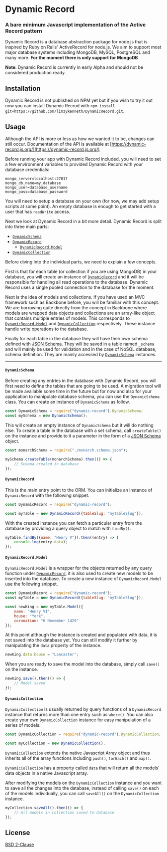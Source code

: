 # Dynamic Record

### A bare minimum Javascript implementation of the Active Record pattern

Dynamic Record is a database abstraction package for node.js that is inspired by Ruby on Rails' ActiveRecord for node.js. We aim to support most major database systems including MongoDB, MySQL, PostgreSQL and many more. **For the moment there is only support for MongoDB**

**Note**: Dynamic Record is currently in early Alpha and should not be considered production ready.

## Installation

Dynamic Record is not published on NPM yet but if you wish to try it out now you can install Dynamic Recrod with `npm install git+https://github.com/limzykenneth/DynamicRecord.git`.

## Usage
Although the API is more or less as how we wanted it to be, changes can still occur. Documentation of the API is available at [https://dynamic-record.js.org/](https://dynamic-record.js.org/)

Before running your app with Dynamic Record included, you will need to set a few environment variables to provided Dynamic Record with your database credentials:
```
mongo_server=localhost:27017
mongo_db_name=my_database
mongo_user=database_username
mongo_pass=database_password
```

You will need to setup a database on your own (for now, we may add setup scripts at some point). An empty database is enough to get started with a user that has `readWrite` access.

Next we look at Dynamic Record in a bit more detail. Dynamic Record is split into three main parts:
* [`DynamicSchema`](#dynamicschema)
* [`DynamicRecord`](#dynamicrecord)
    * [`DynamicRecord.Model`](#dynamicrecordmodel)
* [`DynamicCollection`](#dynamiccollection)

Before diving into the individual parts, we need to explain a few concepts.

First is that for each table (or collection if you are using MongoDB) in your database, you will create an instance of [`DynamicRecord`](#dynamicrecord) and it will be responsible for handling all read operations to the database. Dynamic Record uses a single pooled connection to the database for the moment.

Next is the idea of models and collections. If you have used an MVC framework such as Backbone before, you will be familiar with this concept. We are borrowing quite directly from the concept in Backbone where models are wrapped data objects and collections are an array-like object that contains multiple entries of models. This corresponds to [`DynamicRecord.Model`](#dynamicrecordmodel) and [`DynamicCollection`](#dynamiccollection) respectively. These instance handle write operations to the database.

Finally for each table in the database they will have their own schema defined with [JSON Schema](https://json-schema.org/). They will be saved in a table named `_schema` and will mainly be used for validation and in the case of NoSQL database, schema definition. They are mainly accessed by [`DynamicSchema`](#dynamicschema) instances.


---

#### **`DynamicSchema`**
Before creating any entries in the database with Dynamic Record, you will first need to define the tables that are going to be used. A migration tool will be made available some time in the future but for now and also for your application to manipulate database schema, you can use the `DynamicSchema` class. You can create an instance of `DynamicSchema` as follow.
```javascript
const DynamicSchema = require("dynamic-record").DynamicSchema;
const mySchema = new DynamicSchema();
```

This will create an empty instance of `DynamicSchema` but it will do nothing else. To create a table in the database with a set schema, call `createTable()` on the instance and provide to it a parameter in the form of a [JSON Schema](https://json-schema.org/) object.

```javascript
const monarchSchema = require("./monarch.schema.json");

mySchema.createTable(monarchSchema).then(() => {
    // Schema created in database
});
```

#### **`DynamicRecord`**
This is the main entry point to the ORM. You can initialize an instance of `DynamicRecord` with the following snippet.

```javascript
const DynamicRecord = require("dynamic-record");

const myTable = new DynamicRecord({tableSlug: "myTableSlug"});
```

With the created instance you can fetch a particular entry from the database by providing a query object to match with `findBy()`.

```javascript
myTable.findBy({name: "Henry V"}).then((entry) => {
    console.log(entry.data);
});
```

#### **`DynamicRecord.Model`**
`DynamicRecord.Model` is a wrapper for the objects returned by any query function under [`DynamicRecord`](#dynamicrecord), it is also used to create new models to be inserted into the database. To create a new instance of `DynamicRecord.Model` use the following snippet.

```javascript
const DynamicRecord = require("dynamic-record");
const myTable = new DynamicRecord({tableSlug: "myTableSlug"});

const newKing = new myTable.Model({
    name: "Henry VI",
    house: "York",
    coronation: "6 November 1429"
});
```

At this point although the instance is created and populated with data, it is not saved into the database yet. You can still modify it further by manipulating the `data` property of the instance.

```javascript
newKing.data.house = "Lancaster";
```

When you are ready to save the model into the database, simply call `save()` on the instance.

```javascript
newKing.save().then(() => {
    // Model saved
});
```

#### **`DynamicCollection`**
`DynamicCollection` is usually returned by query functions of a `DynamicRecord` instance that returns more than one entry such as `where()`. You can also create your own `DynamicCollection` instance for easy manipulation of a series of models.

```javascript
const DynamicCollection = require("dynamic-record").DynamicCollection;

const myCollection = new DynamicCollection();
```

`DynamicCollection` extends the native Javascript Array object and thus inherits all of the array functions including `push()`, `forEach()` and `map()`.

`DynamicCollection` has a property called `data` that will return all the models' data objects in a native Javascript array.

After modifying the models on the `DynamicCollection` instance and you want to save all the changes into the database, instead of calling `save()` on each of the models individually, you can call `saveAll()` on the `DynamicCollection` instance.

```javascript
myCollection.saveAll().then(() => {
    // All models in collection saved to database
});
```

## License
[BSD 2-Clause](https://github.com/limzykenneth/DynamicRecord/blob/master/LICENSE)
